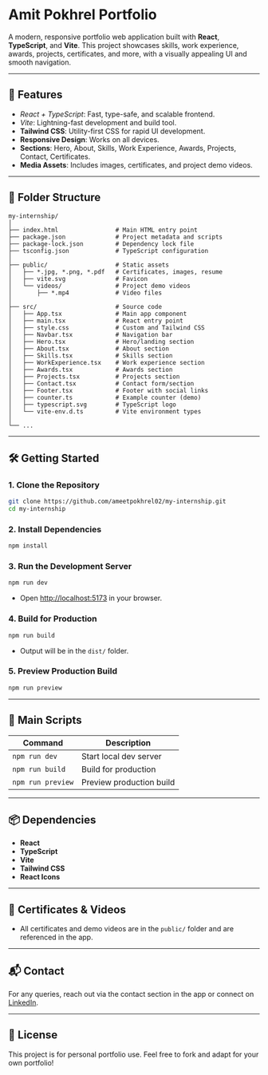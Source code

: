 # Amit Pokhrel Portfolio

A modern, responsive portfolio web application built with **React**, **TypeScript**, and **Vite**. This project showcases skills, work experience, awards, projects, certificates, and more, with a visually appealing UI and smooth navigation.

---

## 🚀 Features
- *React + TypeScript*: Fast, type-safe, and scalable frontend.
- *Vite*: Lightning-fast development and build tool.
- **Tailwind CSS**: Utility-first CSS for rapid UI development.
- **Responsive Design**: Works on all devices.
- **Sections**: Hero, About, Skills, Work Experience, Awards, Projects, Contact, Certificates.
- **Media Assets**: Includes images, certificates, and project demo videos.

---

## 📁 Folder Structure
```
my-internship/
│
├── index.html                # Main HTML entry point
├── package.json              # Project metadata and scripts
├── package-lock.json         # Dependency lock file
├── tsconfig.json             # TypeScript configuration
│
├── public/                   # Static assets
│   ├── *.jpg, *.png, *.pdf   # Certificates, images, resume
│   ├── vite.svg              # Favicon
│   └── videos/               # Project demo videos
│       ├── *.mp4             # Video files
│
├── src/                      # Source code
│   ├── App.tsx               # Main app component
│   ├── main.tsx              # React entry point
│   ├── style.css             # Custom and Tailwind CSS
│   ├── Navbar.tsx            # Navigation bar
│   ├── Hero.tsx              # Hero/landing section
│   ├── About.tsx             # About section
│   ├── Skills.tsx            # Skills section
│   ├── WorkExperience.tsx    # Work experience section
│   ├── Awards.tsx            # Awards section
│   ├── Projects.tsx          # Projects section
│   ├── Contact.tsx           # Contact form/section
│   ├── Footer.tsx            # Footer with social links
│   ├── counter.ts            # Example counter (demo)
│   ├── typescript.svg        # TypeScript logo
│   └── vite-env.d.ts         # Vite environment types
│
└── ...
```

---

## 🛠️ Getting Started

### 1. Clone the Repository
```bash
git clone https://github.com/ameetpokhrel02/my-internship.git
cd my-internship
```

### 2. Install Dependencies
```bash
npm install
```

### 3. Run the Development Server
```bash
npm run dev
```
- Open [http://localhost:5173](http://localhost:5173) in your browser.

### 4. Build for Production
```bash
npm run build
```
- Output will be in the `dist/` folder.

### 5. Preview Production Build
```bash
npm run preview
```

---

## 🔗 Main Scripts
| Command         | Description                  |
|-----------------|-----------------------------|
| `npm run dev`   | Start local dev server      |
| `npm run build` | Build for production        |
| `npm run preview` | Preview production build   |

---

## 📦 Dependencies
- **React**
- **TypeScript**
- **Vite**
- **Tailwind CSS**
- **React Icons**

---

## 📄 Certificates & Videos
- All certificates and demo videos are in the `public/` folder and are referenced in the app.

---

## 📬 Contact
For any queries, reach out via the contact section in the app or connect on [LinkedIn](https://www.linkedin.com/in/ameet-pokhrel-82533433b/).

---

## 📝 License
This project is for personal portfolio use. Feel free to fork and adapt for your own portfolio!

